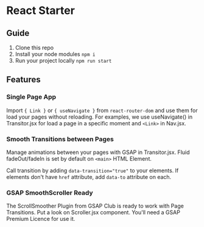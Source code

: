 # React Starter

## Guide
1. Clone this repo
1. Install your node modules `npm i`
2. Run your project locally `npm run start`


## Features

### Single Page App
Import `{ Link }` or `{ useNavigate }` from `react-router-dom` and use them for load your pages without reloading. For examples, we use useNavigate() in Transitor.jsx for load a page in a specific moment and `<Link>` in Nav.jsx.

### Smooth Transitions between Pages
Manage animations between your pages with GSAP in Transitor.jsx. Fluid fadeOut/fadeIn is set by default on `<main>` HTML Element.

Call transition by adding `data-transition="true"` to your elements. If elements don't have `href` attribute, add `data-to` attribute on each.


### GSAP SmoothScroller Ready
The ScrollSmoother Plugin from GSAP Club is ready to work with Page Transitions. Put a look on Scroller.jsx component. You'll need a GSAP Premium Licence for use it.